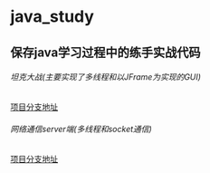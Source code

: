 # java_study
## 保存java学习过程中的练手实战代码
###### 坦克大战(主要实现了多线程和以JFrame为实现的GUI)
  [项目分支地址](https://github.com/limoruirui/study_java_Multithreading/tree/tank_game)
###### 网络通信server端(多线程和socket通信)
  [项目分支地址](https://github.com/limoruirui/study_java_Multithreading/tree/socket_server)
